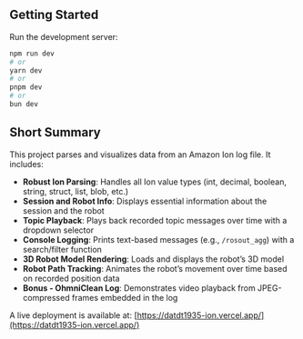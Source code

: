 ## Getting Started

Run the development server:

```bash
npm run dev
# or
yarn dev
# or
pnpm dev
# or
bun dev
```

## Short Summary

This project parses and visualizes data from an Amazon Ion log file. It includes:

- **Robust Ion Parsing**: Handles all Ion value types (int, decimal, boolean, string, struct, list, blob, etc.)
- **Session and Robot Info**: Displays essential information about the session and the robot
- **Topic Playback**: Plays back recorded topic messages over time with a dropdown selector
- **Console Logging**: Prints text-based messages (e.g., `/rosout_agg`) with a search/filter function
- **3D Robot Model Rendering**: Loads and displays the robot’s 3D model
- **Robot Path Tracking**: Animates the robot’s movement over time based on recorded position data
- **Bonus - OhmniClean Log**: Demonstrates video playback from JPEG-compressed frames embedded in the log

A live deployment is available at: [https://datdt1935-ion.vercel.app/](https://datdt1935-ion.vercel.app/)
